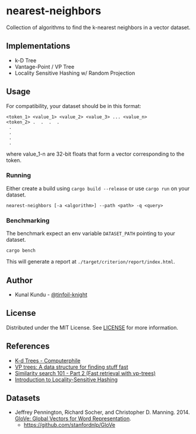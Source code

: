 # nearest-neighbors

Collection of algorithms to find the k-nearest neighbors in a vector dataset.

## Implementations

- k-D Tree
- Vantage-Point / VP Tree
- Locality Sensitive Hashing w/ Random Projection

## Usage

For compatibility, your dataset should be in this format:

```
<token_1> <value_1> <value_2> <value_3> ... <value_n>
<token_2> .  .  .  .
 .
 .
 .
 .
```

where value_1-n are 32-bit floats that form a vector corresponding to the token.

### Running

Either create a build using `cargo build --release` or use `cargo run` on your dataset.

```
nearest-neighbors [-a <algorithm>] --path <path> -q <query>
```

### Benchmarking

The benchmark expect an env variable `DATASET_PATH` pointing to your dataset.

```
cargo bench
```

This will generate a report at `./target/criterion/report/index.html`.

## Author

- Kunal Kundu - [@tinfoil-knight](https://github.com/tinfoil-knight)

## License

Distributed under the MIT License. See [LICENSE](./LICENSE) for more information.

## References

- [K-d Trees - Computerphile](https://www.youtube.com/watch?v=BK5x7IUTIyU)
- [VP trees: A data structure for finding stuff fast](https://stevehanov.ca/blog/index.php?id=130)
- [Similarity search 101 - Part 2 (Fast retrieval with vp-trees)](https://everyhue.me/posts/similarity-search-101-with-vantage-point-trees/)
- [Introduction to Locality-Sensitive Hashing](https://tylerneylon.com/a/lsh1/)

## Datasets

- Jeffrey Pennington, Richard Socher, and Christopher D. Manning. 2014. [GloVe: Global Vectors for Word Representation](https://nlp.stanford.edu/pubs/glove.pdf).
  - https://github.com/stanfordnlp/GloVe
